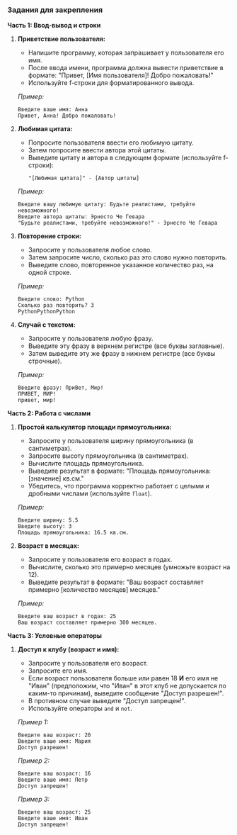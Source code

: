 ### Задания для закрепления

**Часть 1: Ввод-вывод и строки**

1.  **Приветствие пользователя:**
    *   Напишите программу, которая запрашивает у пользователя его имя.
    *   После ввода имени, программа должна вывести приветствие в формате: "Привет, [Имя пользователя]! Добро пожаловать!"
    *   Используйте f-строки для форматированного вывода.

    *Пример:*
    ```
    Введите ваше имя: Анна
    Привет, Анна! Добро пожаловать!
    ```

2.  **Любимая цитата:**
    *   Попросите пользователя ввести его любимую цитату.
    *   Затем попросите ввести автора этой цитаты.
    *   Выведите цитату и автора в следующем формате (используйте f-строки):
        ```
        "[Любимая цитата]" - [Автор цитаты]
        ```

    *Пример:*
    ```
    Введите вашу любимую цитату: Будьте реалистами, требуйте невозможного!
    Введите автора цитаты: Эрнесто Че Гевара
    "Будьте реалистами, требуйте невозможного!" - Эрнесто Че Гевара
    ```

3.  **Повторение строки:**
    *   Запросите у пользователя любое слово.
    *   Затем запросите число, сколько раз это слово нужно повторить.
    *   Выведите слово, повторенное указанное количество раз, на одной строке.

    *Пример:*
    ```
    Введите слово: Python
    Сколько раз повторить? 3
    PythonPythonPython
    ```

4.  **Случай с текстом:**
    *   Запросите у пользователя любую фразу.
    *   Выведите эту фразу в верхнем регистре (все буквы заглавные).
    *   Затем выведите эту же фразу в нижнем регистре (все буквы строчные).

    *Пример:*
    ```
    Введите фразу: ПриВет, Мир!
    ПРИВЕТ, МИР!
    привет, мир!
    ```

**Часть 2: Работа с числами**

1.  **Простой калькулятор площади прямоугольника:**
    *   Запросите у пользователя ширину прямоугольника (в сантиметрах).
    *   Запросите высоту прямоугольника (в сантиметрах).
    *   Вычислите площадь прямоугольника.
    *   Выведите результат в формате: "Площадь прямоугольника: [значение] кв.см."
    *   Убедитесь, что программа корректно работает с целыми и дробными числами (используйте `float`).

    *Пример:*
    ```
    Введите ширину: 5.5
    Введите высоту: 3
    Площадь прямоугольника: 16.5 кв.см.
    ```

2.  **Возраст в месяцах:**
    *   Запросите у пользователя его возраст в годах.
    *   Вычислите, сколько это примерно месяцев (умножьте возраст на 12).
    *   Выведите результат в формате: "Ваш возраст составляет примерно [количество месяцев] месяцев."

    *Пример:*
    ```
    Введите ваш возраст в годах: 25
    Ваш возраст составляет примерно 300 месяцев.
    ```

**Часть 3: Условные операторы**



1.  **Доступ к клубу (возраст и имя):**
    *   Запросите у пользователя его возраст.
    *   Запросите его имя.
    *   Если возраст пользователя больше или равен 18 **И** его имя не "Иван" (предположим, что "Иван" в этот клуб не допускается по каким-то причинам), выведите сообщение "Доступ разрешен!".
    *   В противном случае выведите "Доступ запрещен!".
    *   Используйте операторы `and` и `not`.

    *Пример 1:*
    ```
    Введите ваш возраст: 20
    Введите ваше имя: Мария
    Доступ разрешен!
    ```
    *Пример 2:*
    ```
    Введите ваш возраст: 16
    Введите ваше имя: Петр
    Доступ запрещен!
    ```
    *Пример 3:*
    ```
    Введите ваш возраст: 25
    Введите ваше имя: Иван
    Доступ запрещен!
    ```

